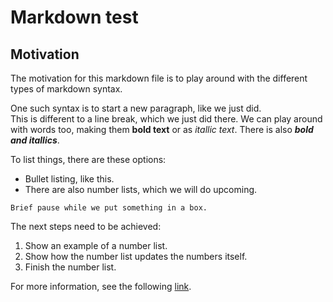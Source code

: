 # Markdown test

## Motivation

The motivation for this markdown file is to play around with the different types of markdown syntax.

One such syntax is to start a new paragraph, like we just did.  
This is different to a line break, which we just did there. We can play around with words too, making them **bold text** or as *itallic text*. There is also ***bold and itallics***.

To list things, there are these options:

* Bullet listing, like this.
* There are also number lists, which we will do upcoming.

```
Brief pause while we put something in a box.
```

The next steps need to be achieved:  
1. Show an example of a number list.
1. Show how the number list updates the numbers itself.
1. Finish the number list.

For more information, see the following [link](https://chryswoods.com/introducing_git).

